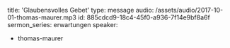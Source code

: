 title: 'Glaubensvolles Gebet'
type: message
audio: /assets/audio/2017-10-01-thomas-maurer.mp3
id: 885cdcd9-18c4-45f0-a936-7f14e9bf8a6f
sermon_series: erwartungen
speaker:
  - thomas-maurer
